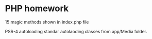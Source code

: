 # PHP homework
15 magic methods shown in index.php file

PSR-4 autoloading standar autolaoding classes from app/Media folder.
